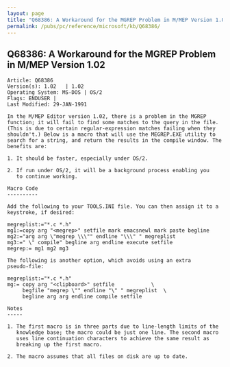 ```yaml
---
layout: page
title: "Q68386: A Workaround for the MGREP Problem in M/MEP Version 1.02"
permalink: /pubs/pc/reference/microsoft/kb/Q68386/
---
```


## Q68386: A Workaround for the MGREP Problem in M/MEP Version 1.02

	Article: Q68386
	Version(s): 1.02   | 1.02
	Operating System: MS-DOS | OS/2
	Flags: ENDUSER |
	Last Modified: 29-JAN-1991
	
	In the M/MEP Editor version 1.02, there is a problem in the MGREP
	function; it will fail to find some matches to the query in the file.
	(This is due to certain regular-expression matches failing when they
	shouldn't.) Below is a macro that will use the MEGREP.EXE utility to
	search for a string, and return the results in the compile window. The
	benefits are:
	
	1. It should be faster, especially under OS/2.
	
	2. If run under OS/2, it will be a background process enabling you
	   to continue working.
	
	Macro Code
	----------
	
	Add the following to your TOOLS.INI file. You can then assign it to a
	keystroke, if desired:
	
	megreplist:="*.c *.h"
	mg1:=copy arg "<megrep>" setfile mark emacsnewl mark paste begline
	mg2:="arg arg \"megrep \\\"" endline "\\\" " megreplist
	mg3:=" \" compile" begline arg endline execute setfile
	megrep:= mg1 mg2 mg3
	
	The following is another option, which avoids using an extra
	pseudo-file:
	
	megreplist:="*.c *.h"
	mg:= copy arg "<clipboard>" setfile            \
	     begfile "megrep \"" endline "\" " megreplist  \
	     begline arg arg endline compile setfile
	
	Notes
	-----
	
	1. The first macro is in three parts due to line-length limits of the
	   knowledge base; the macro could be just one line. The second macro
	   uses line continuation characters to achieve the same result as
	   breaking up the first macro.
	
	2. The macro assumes that all files on disk are up to date.
